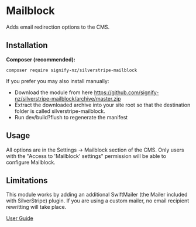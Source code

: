# Mailblock
Adds email redirection options to the CMS.

## Installation
__Composer (recommended):__
```
composer require signify-nz/silverstripe-mailblock
```

If you prefer you may also install manually:
* Download the module from here https://github.com/signify-nz/silverstripe-mailblock/archive/master.zip
* Extract the downloaded archive into your site root so that the destination folder is called silverstripe-mailblock.
* Run dev/build?flush to regenerate the manifest

## Usage
All options are in the Settings -> Mailblock section of the CMS. Only users with the "Access to 'Mailblock' settings" permission will be able to configure Mailblock.

## Limitations
This module works by adding an additional SwiftMailer (the Mailer included with SilverStripe) plugin. If you are using a custom mailer, no email recipient rewritting will take place.

[User Guide](/docs/en/user_guide.md)
